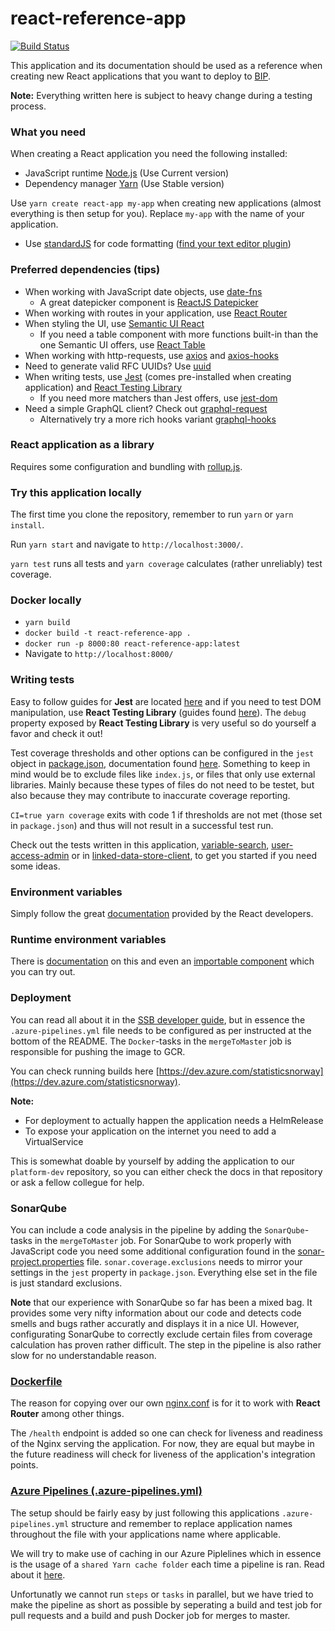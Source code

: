 # react-reference-app
[![Build Status](https://dev.azure.com/statisticsnorway/Dapla/_apis/build/status/Frontends/statisticsnorway.fe-react-reference-app?branchName=master)](https://dev.azure.com/statisticsnorway/Dapla/_build/latest?definitionId=6&branchName=master)

This application and its documentation should be used as a reference when creating new React applications that you want to 
deploy to [BIP](https://github.com/statisticsnorway/platform).

**Note:** Everything written here is subject to heavy change during a testing process.

### What you need
When creating a React application you need the following installed: 
* JavaScript runtime [Node.js](https://nodejs.org/en/) (Use Current version)
* Dependency manager [Yarn](https://yarnpkg.com/en/) (Use Stable version)

Use `yarn create react-app my-app` when creating new applications (almost everything is then setup for you).
Replace `my-app` with the name of your application.

* Use [standardJS](https://standardjs.com/) for code formatting ([find your text editor plugin](https://standardjs.com/#are-there-text-editor-plugins))

### Preferred dependencies (tips)
* When working with JavaScript date objects, use [date-fns](https://date-fns.org/)
  * A great datepicker component is [ReactJS Datepicker](https://reactdatepicker.com/)
* When working with routes in your application, use [React Router](https://reacttraining.com/react-router/web/guides/quick-start)
* When styling the UI, use [Semantic UI React](https://react.semantic-ui.com/)
  * If you need a table component with more functions built-in than the one Semantic UI offers, use [React Table](https://github.com/tannerlinsley/react-table)
* When working with http-requests, use [axios](https://github.com/axios/axios) and [axios-hooks](https://github.com/simoneb/axios-hooks)
* Need to generate valid RFC UUIDs? Use [uuid](https://github.com/kelektiv/node-uuid)
* When writing tests, use [Jest](https://jestjs.io/en/) (comes pre-installed when creating application) and [React Testing Library](https://testing-library.com/react)
  * If you need more matchers than Jest offers, use [jest-dom](https://github.com/gnapse/jest-dom)
* Need a simple GraphQL client? Check out [graphql-request](https://github.com/prisma/graphql-request)
  * Alternatively try a more rich hooks variant [graphql-hooks](https://github.com/nearform/graphql-hooks)

### React application as a library
Requires some configuration and bundling with [rollup.js](https://rollupjs.org/guide/en).

### Try this application locally
The first time you clone the repository, remember to run `yarn` or `yarn install`.

Run `yarn start` and navigate to `http://localhost:3000/`.

`yarn test` runs all tests and `yarn coverage` calculates (rather unreliably) test coverage.

### Docker locally
* `yarn build`
* `docker build -t react-reference-app .`
* `docker run -p 8000:80 react-reference-app:latest`
* Navigate to `http://localhost:8000/`

### Writing tests
Easy to follow guides for **Jest** are located [here](https://jestjs.io/docs/en/tutorial-react) and if you need to test
DOM manipulation, use **React Testing Library** (guides found [here](https://testing-library.com/docs/react-testing-library/intro)). 
The `debug` property exposed by **React Testing Library** is very useful so do yourself a favor and check it out!

Test coverage thresholds and other options can be configured in the `jest` object in [package.json](https://github.com/statisticsnorway/fe-react-reference-app/blob/master/package.json),
documentation found [here](https://jestjs.io/docs/en/configuration). Something to keep in mind would be to exclude files like 
`index.js`, or files that only use external libraries. Mainly because these types of files do not need to be testet, but also
because they may contribute to inaccurate coverage reporting.

`CI=true yarn coverage` exits with code 1 if thresholds are not met (those set in `package.json`) and thus
will not result in a successful test run.

Check out the tests written in this application, [variable-search](https://github.com/statisticsnorway/variable-search/tree/master/src/__tests__),
[user-access-admin](https://github.com/statisticsnorway/user-access-admin/tree/master/src/__tests__)
or in [linked-data-store-client](https://github.com/statisticsnorway/linked-data-store-client/tree/master/src/__tests__), 
to get you started if you need some ideas.

### Environment variables
Simply follow the great [documentation](https://facebook.github.io/create-react-app/docs/adding-custom-environment-variables#adding-development-environment-variables-in-env) 
provided by the React developers.

### Runtime environment variables
There is [documentation](https://create-react-app.dev/docs/title-and-meta-tags/#injecting-data-from-the-server-into-the-page)
on this and even an [importable component](https://github.com/beam-australia/react-env) which you can try out.

### Deployment
You can read all about it in the [SSB developer guide](https://github.com/statisticsnorway/ssb-developer-guide/blob/master/docs/azure_pipeline_doc.md),
but in essence the `.azure-pipelines.yml` file needs to be configured as per instructed at the bottom of the README. 
The `Docker`-tasks in the `mergeToMaster` job is responsible for pushing the image to GCR.

You can check running builds here [https://dev.azure.com/statisticsnorway](https://dev.azure.com/statisticsnorway).

**Note:**
* For deployment to actually happen the application needs a HelmRelease
* To expose your application on the internet you need to add a VirtualService

This is somewhat doable by yourself by adding the application to our `platform-dev` repository, so you can either check 
the docs in that repository or ask a fellow collegue for help.

### SonarQube
You can include a code analysis in the pipeline by adding the `SonarQube`-tasks in the `mergeToMaster` job. For SonarQube 
to work properly with JavaScript code you need some additional configuration found in the 
[sonar-project.properties](https://github.com/statisticsnorway/fe-react-reference-app/blob/master/sonar-project.properties) 
file. `sonar.coverage.exclusions` needs to mirror your settings in the `jest` property in `package.json`. Everything else
set in the file is just standard exclusions.

**Note** that our experience with SonarQube so far has been a mixed bag. It provides some very nifty information about our code
and detects code smells and bugs rather accuratly and displays it in a nice UI. However, configurating SonarQube to correctly 
exclude certain files from coverage calculation has proven rather difficult. The step in the pipeline is also rather slow
for no understandable reason.

### [Dockerfile](https://github.com/statisticsnorway/fe-react-reference-app/blob/master/Dockerfile)
The reason for copying over our own [nginx.conf](https://github.com/statisticsnorway/fe-react-reference-app/blob/master/nginx.conf) 
is for it to work with **React Router** among other things.

The `/health` endpoint is added so one can check for liveness and readiness of the Nginx serving the application.
For now, they are equal but maybe in the future readiness will check for liveness of the application's integration points.

### [Azure Pipelines (.azure-pipelines.yml)](https://github.com/statisticsnorway/fe-react-reference-app/blob/master/.azure-pipelines.yml) 
The setup should be fairly easy by just following this applications `.azure-pipelines.yml` structure and remember to 
replace application names throughout the file with your applications name where applicable.

We will try to make use of caching in our Azure Piplelines which in essence is the usage of a `shared Yarn cache folder` 
each time a pipeline is ran. Read about it [here](https://docs.microsoft.com/en-us/azure/devops/pipelines/release/caching?view=azure-devops#nodejsyarn).

Unfortunatly we cannot run `steps` or `tasks` in parallel, but we have tried to make the pipeline as short as possible by
seperating a build and test job for pull requests and a build and push Docker job for merges to master.
